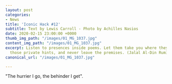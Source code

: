 ```yaml
---
layout: post
categories:
- News
title: 'Iconic Hack #12'
subtitle: Text by Lewis Carroll - Photo by Achilles Nasios
date: 2020-02-15 23:00:00 +0000
thumb_img_path: "/images/01_MG_1037.jpg"
content_img_path: "/images/01_MG_1037.jpg"
excerpt: Listen to presences inside poems. Let them take you where they will. Follow
  those private hints, and never leave the premises. (Jalal Al-Din Rumi)
canonical_url: "/images/01_MG_1037.jpg"

---
```

"The hurrier I go, the behinder I get".